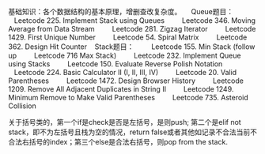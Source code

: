 基础知识：各个数据结构的基本原理，增删查改复杂度。
    Queue题目：
        Leetcode 225. Implement Stack using Queues
        Leetcode 346. Moving Average from Data Stream
        Leetcode 281. Zigzag Iterator
        Leetcode 1429. First Unique Number
        Leetcode 54. Spiral Matrix
        Leetcode 362. Design Hit Counter
   Stack题目：
        Leetcode 155. Min Stack (follow up
        Leetcode 716 Max Stack)
        Leetcode 232. Implement Queue using Stacks
        Leetcode 150. Evaluate Reverse Polish Notation
        Leetcode 224. Basic Calculator II (I, II, III, IV)
        Leetcode 20. Valid Parentheses
        Leetcode 1472. Design Browser History
        Leetcode 1209. Remove All Adjacent Duplicates in String II
        Leetcode 1249. Minimum Remove to Make Valid Parentheses
        Leetcode 735. Asteroid Collision

关于括号类的，第一个if是check是否是左括号，是则push; 第二个是elif not stack，即不为左括号且栈为空的情况，return false或者其他如记录不合法当前不合法右括号的index；第三个else是合法右括号，则pop from the stack.
